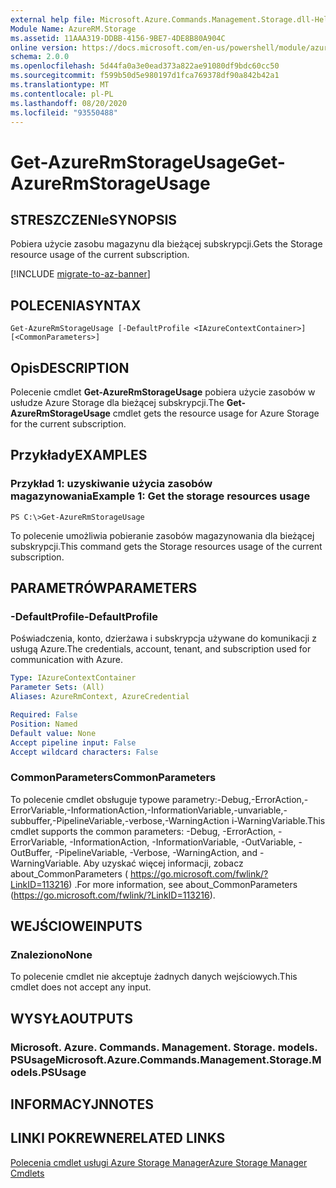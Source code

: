 ```yaml
---
external help file: Microsoft.Azure.Commands.Management.Storage.dll-Help.xml
Module Name: AzureRM.Storage
ms.assetid: 11AAA319-DDBB-4156-9BE7-4DE8B80A904C
online version: https://docs.microsoft.com/en-us/powershell/module/azurerm.storage/get-azurermstorageusage
schema: 2.0.0
ms.openlocfilehash: 5d44fa0a3e0ead373a822ae91080df9bdc60cc50
ms.sourcegitcommit: f599b50d5e980197d1fca769378df90a842b42a1
ms.translationtype: MT
ms.contentlocale: pl-PL
ms.lasthandoff: 08/20/2020
ms.locfileid: "93550488"
---
```

# <span data-ttu-id="232fb-101">Get-AzureRmStorageUsage</span><span class="sxs-lookup"><span data-stu-id="232fb-101">Get-AzureRmStorageUsage</span></span>

## <span data-ttu-id="232fb-102">STRESZCZENIe</span><span class="sxs-lookup"><span data-stu-id="232fb-102">SYNOPSIS</span></span>
<span data-ttu-id="232fb-103">Pobiera użycie zasobu magazynu dla bieżącej subskrypcji.</span><span class="sxs-lookup"><span data-stu-id="232fb-103">Gets the Storage resource usage of the current subscription.</span></span>

[!INCLUDE [migrate-to-az-banner](../../includes/migrate-to-az-banner.md)]

## <span data-ttu-id="232fb-104">POLECENIA</span><span class="sxs-lookup"><span data-stu-id="232fb-104">SYNTAX</span></span>

```
Get-AzureRmStorageUsage [-DefaultProfile <IAzureContextContainer>] [<CommonParameters>]
```

## <span data-ttu-id="232fb-105">Opis</span><span class="sxs-lookup"><span data-stu-id="232fb-105">DESCRIPTION</span></span>
<span data-ttu-id="232fb-106">Polecenie cmdlet **Get-AzureRmStorageUsage** pobiera użycie zasobów w usłudze Azure Storage dla bieżącej subskrypcji.</span><span class="sxs-lookup"><span data-stu-id="232fb-106">The **Get-AzureRmStorageUsage** cmdlet gets the resource usage for Azure Storage for the current subscription.</span></span>

## <span data-ttu-id="232fb-107">Przykłady</span><span class="sxs-lookup"><span data-stu-id="232fb-107">EXAMPLES</span></span>

### <span data-ttu-id="232fb-108">Przykład 1: uzyskiwanie użycia zasobów magazynowania</span><span class="sxs-lookup"><span data-stu-id="232fb-108">Example 1: Get the storage resources usage</span></span>
```
PS C:\>Get-AzureRmStorageUsage
```

<span data-ttu-id="232fb-109">To polecenie umożliwia pobieranie zasobów magazynowania dla bieżącej subskrypcji.</span><span class="sxs-lookup"><span data-stu-id="232fb-109">This command gets the Storage resources usage of the current subscription.</span></span>

## <span data-ttu-id="232fb-110">PARAMETRÓW</span><span class="sxs-lookup"><span data-stu-id="232fb-110">PARAMETERS</span></span>

### <span data-ttu-id="232fb-111">-DefaultProfile</span><span class="sxs-lookup"><span data-stu-id="232fb-111">-DefaultProfile</span></span>
<span data-ttu-id="232fb-112">Poświadczenia, konto, dzierżawa i subskrypcja używane do komunikacji z usługą Azure.</span><span class="sxs-lookup"><span data-stu-id="232fb-112">The credentials, account, tenant, and subscription used for communication with Azure.</span></span>

```yaml
Type: IAzureContextContainer
Parameter Sets: (All)
Aliases: AzureRmContext, AzureCredential

Required: False
Position: Named
Default value: None
Accept pipeline input: False
Accept wildcard characters: False
```

### <span data-ttu-id="232fb-113">CommonParameters</span><span class="sxs-lookup"><span data-stu-id="232fb-113">CommonParameters</span></span>
<span data-ttu-id="232fb-114">To polecenie cmdlet obsługuje typowe parametry:-Debug,-ErrorAction,-ErrorVariable,-InformationAction,-InformationVariable,-unvariable,-subbuffer,-PipelineVariable,-verbose,-WarningAction i-WarningVariable.</span><span class="sxs-lookup"><span data-stu-id="232fb-114">This cmdlet supports the common parameters: -Debug, -ErrorAction, -ErrorVariable, -InformationAction, -InformationVariable, -OutVariable, -OutBuffer, -PipelineVariable, -Verbose, -WarningAction, and -WarningVariable.</span></span> <span data-ttu-id="232fb-115">Aby uzyskać więcej informacji, zobacz about_CommonParameters ( https://go.microsoft.com/fwlink/?LinkID=113216) .</span><span class="sxs-lookup"><span data-stu-id="232fb-115">For more information, see about_CommonParameters (https://go.microsoft.com/fwlink/?LinkID=113216).</span></span>

## <span data-ttu-id="232fb-116">WEJŚCIOWE</span><span class="sxs-lookup"><span data-stu-id="232fb-116">INPUTS</span></span>

### <span data-ttu-id="232fb-117">Znaleziono</span><span class="sxs-lookup"><span data-stu-id="232fb-117">None</span></span>
<span data-ttu-id="232fb-118">To polecenie cmdlet nie akceptuje żadnych danych wejściowych.</span><span class="sxs-lookup"><span data-stu-id="232fb-118">This cmdlet does not accept any input.</span></span>

## <span data-ttu-id="232fb-119">WYSYŁA</span><span class="sxs-lookup"><span data-stu-id="232fb-119">OUTPUTS</span></span>

### <span data-ttu-id="232fb-120">Microsoft. Azure. Commands. Management. Storage. models. PSUsage</span><span class="sxs-lookup"><span data-stu-id="232fb-120">Microsoft.Azure.Commands.Management.Storage.Models.PSUsage</span></span>

## <span data-ttu-id="232fb-121">INFORMACYJN</span><span class="sxs-lookup"><span data-stu-id="232fb-121">NOTES</span></span>

## <span data-ttu-id="232fb-122">LINKI POKREWNE</span><span class="sxs-lookup"><span data-stu-id="232fb-122">RELATED LINKS</span></span>

[<span data-ttu-id="232fb-123">Polecenia cmdlet usługi Azure Storage Manager</span><span class="sxs-lookup"><span data-stu-id="232fb-123">Azure Storage Manager Cmdlets</span></span>](./AzureRM.Storage.md)


